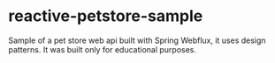 # reactive-petstore-sample
Sample of a pet store web api built with Spring Webflux, it uses design patterns. It was built only for educational purposes.
